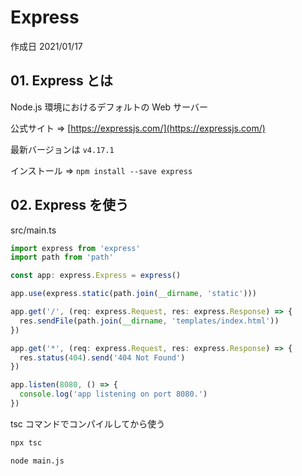 # Express

作成日 2021/01/17

## 01. Express とは

Node.js 環境におけるデフォルトの Web サーバー

公式サイト => [https://expressjs.com/](https://expressjs.com/)

最新バージョンは `v4.17.1`

インストール => `npm install --save express`

## 02. Express を使う

src/main.ts

```javascript
import express from 'express'
import path from 'path'

const app: express.Express = express()

app.use(express.static(path.join(__dirname, 'static')))

app.get('/', (req: express.Request, res: express.Response) => {
  res.sendFile(path.join(__dirname, 'templates/index.html'))
})

app.get('*', (req: express.Request, res: express.Response) => {
  res.status(404).send('404 Not Found')
})

app.listen(8080, () => {
  console.log('app listening on port 8080.')
})
```

tsc コマンドでコンパイルしてから使う

```bash
npx tsc

node main.js
```
